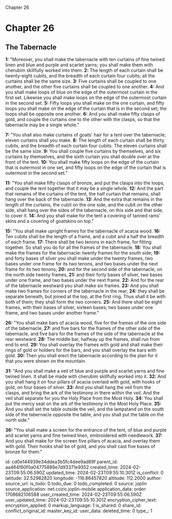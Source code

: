 Chapter 26

# Chapter 26

## The Tabernacle

**1:** "Moreover, you shall make the tabernacle with ten curtains of fine twined linen and blue and purple and scarlet yarns; you shall make them with cherubim skillfully worked into them.
**2:** The length of each curtain shall be twenty-eight cubits, and the breadth of each curtain four cubits; all the curtains shall be the same size.
**3:** Five curtains shall be coupled to one another, and the other five curtains shall be coupled to one another.
**4:** And you shall make loops of blue on the edge of the outermost curtain in the first set. Likewise you shall make loops on the edge of the outermost curtain in the second set.
**5:** Fifty loops you shall make on the one curtain, and fifty loops you shall make on the edge of the curtain that is in the second set; the loops shall be opposite one another.
**6:** And you shall make fifty clasps of gold, and couple the curtains one to the other with the clasps, so that the tabernacle may be a single whole."

**7:** "You shall also make curtains of goats' hair for a tent over the tabernacle; eleven curtains shall you make.
**8:** The length of each curtain shall be thirty cubits, and the breadth of each curtain four cubits. The eleven curtains shall be the same size.
**9:** You shall couple five curtains by themselves, and six curtains by themselves, and the sixth curtain you shall double over at the front of the tent.
**10:** You shall make fifty loops on the edge of the curtain that is outermost in one set, and fifty loops on the edge of the curtain that is outermost in the second set."

**11:** "You shall make fifty clasps of bronze, and put the clasps into the loops, and couple the tent together that it may be a single whole.
**12:** And the part that remains of the curtains of the tent, the half curtain that remains, shall hang over the back of the tabernacle.
**13:** And the extra that remains in the length of the curtains, the cubit on the one side, and the cubit on the other side, shall hang over the sides of the tabernacle, on this side and that side, to cover it.
**14:** And you shall make for the tent a covering of tanned rams' skins and a covering of goatskins on top."

**15:** "You shall make upright frames for the tabernacle of acacia wood.
**16:** Ten cubits shall be the length of a frame, and a cubit and a half the breadth of each frame.
**17:** There shall be two tenons in each frame, for fitting together. So shall you do for all the frames of the tabernacle.
**18:** You shall make the frames for the tabernacle: twenty frames for the south side;
**19:** and forty bases of silver you shall make under the twenty frames, two bases under one frame for its two tenons, and two bases under the next frame for its two tenons;
**20:** and for the second side of the tabernacle, on the north side twenty frames,
**21:** and their forty bases of silver, two bases under one frame, and two bases under the next frame.
**22:** And for the rear of the tabernacle westward you shall make six frames.
**23:** And you shall make two frames for corners of the tabernacle in the rear;
**24:** they shall be separate beneath, but joined at the top, at the first ring. Thus shall it be with both of them; they shall form the two corners.
**25:** And there shall be eight frames, with their bases of silver, sixteen bases; two bases under one frame, and two bases under another frame."

**26:** "You shall make bars of acacia wood, five for the frames of the one side of the tabernacle,
**27:** and five bars for the frames of the other side of the tabernacle, and five bars for the frames of the side of the tabernacle at the rear westward.
**28:** The middle bar, halfway up the frames, shall run from end to end.
**29:** You shall overlay the frames with gold and shall make their rings of gold or holders for the bars, and you shall overlay the bars with gold.
**30:** Then you shall erect the tabernacle according to the plan for it that you were shown on the mountain.

**31:** "And you shall make a veil of blue and purple and scarlet yarns and fine twined linen. It shall be made with cherubim skillfully worked into it.
**32:** And you shall hang it on four pillars of acacia overlaid with gold, with hooks of gold, on four bases of silver.
**33:** And you shall hang the veil from the clasps, and bring the ark of the testimony in there within the veil. And the veil shall separate for you the Holy Place from the Most Holy.
**34:** You shall put the mercy seat on the ark of the testimony in the Most Holy Place.
**35:** And you shall set the table outside the veil, and the lampstand on the south side of the tabernacle opposite the table, and you shall put the table on the north side."

**36:** "You shall make a screen for the entrance of the tent, of blue and purple and scarlet yarns and fine twined linen, embroidered with needlework.
**37:** And you shall make for the screen five pillars of acacia, and overlay them with gold. Their hooks shall be of gold, and you shall cast five bases of bronze for them."


id: cd0e144939e34ddea3b5fc4dee9ad89f
parent_id: aa464f60f0a04775889e7d93371e9352
created_time: 2024-02-23T09:55:06.590Z
updated_time: 2024-02-23T09:55:10.301Z
is_conflict: 0
latitude: 32.52982820
longitude: -116.86457820
altitude: 112.2000
author: 
source_url: 
is_todo: 0
todo_due: 0
todo_completed: 0
source: joplin
source_application: net.cozic.joplin-mobile
application_data: 
order: 1708682106588
user_created_time: 2024-02-23T09:55:06.590Z
user_updated_time: 2024-02-23T09:55:10.301Z
encryption_cipher_text: 
encryption_applied: 0
markup_language: 1
is_shared: 0
share_id: 
conflict_original_id: 
master_key_id: 
user_data: 
deleted_time: 0
type_: 1